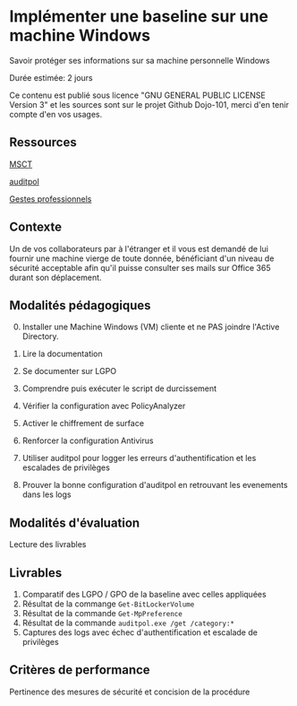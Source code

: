 # Implémenter une baseline sur une machine Windows

Savoir protéger ses informations sur sa machine personnelle Windows

Durée estimée: 2 jours

Ce contenu est publié sous licence "GNU GENERAL PUBLIC LICENSE Version 3" et les sources sont sur le projet Github Dojo-101, merci d'en tenir compte d'en vos usages.

## Ressources

[MSCT](https://learn.microsoft.com/fr-fr/windows/security/operating-system-security/device-management/windows-security-configuration-framework/security-compliance-toolkit-10)

[auditpol](https://learn.microsoft.com/fr-fr/windows-server/administration/windows-commands/auditpol)

[Gestes professionnels](https://github.com/Aif4thah/Dojo-101)

## Contexte

Un de vos collaborateurs par à l'étranger et il vous est demandé de lui fournir une machine vierge de toute donnée, 
bénéficiant d'un niveau de sécurité acceptable afin qu'il puisse consulter ses mails sur Office 365 durant son déplacement.


## Modalités pédagogiques

0. Installer une Machine Windows (VM) cliente et ne PAS joindre l'Active Directory.

1. Lire la documentation

2. Se documenter sur LGPO

3. Comprendre puis exécuter le script de durcissement

4. Vérifier la configuration avec PolicyAnalyzer

5. Activer le chiffrement de surface

6. Renforcer la configuration Antivirus

7. Utiliser auditpol pour logger les erreurs d'authentification et les escalades de privilèges

8. Prouver la bonne configuration d'auditpol en retrouvant les evenements dans les logs



## Modalités d'évaluation

Lecture des livrables

## Livrables

1. Comparatif des LGPO / GPO de la baseline avec celles appliquées
2. Résultat de la commange `Get-BitLockerVolume`
3. Résultat de la commande `Get-MpPreference`
4. Résultat de la commande `auditpol.exe /get /category:*` 
5. Captures des logs avec échec d'authentification et escalade de privilèges

## Critères de performance

Pertinence des mesures de sécurité et concision de la procédure